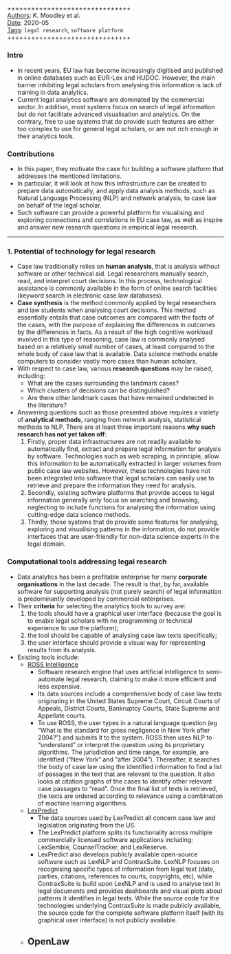 ##

+++++++++++++++++++++++++++++++  
<ins>Authors</ins>: K. Moodley et al.  
<ins>Date</ins>: 2020-05  
<ins>Tags</ins>: `legal research`, `software platform`    
+++++++++++++++++++++++++++++++  


### Intro

- In recent years, EU law has become increasingly digitised and published in online databases such as EUR-Lex and HUDOC. However, the main barrier inhibiting legal scholars from analysing this information is lack of training in data analytics.
- Current legal analytics software are dominated by the commercial sector. In addition, most systems focus on search of legal information but do not facilitate advanced visualisation and analytics. On the contrary, free to use systems that do provide such features are either too complex to use for general legal scholars, or are not rich enough in their analytics tools.


### Contributions

- In this paper, they motivate the case for building a software platform that addresses the mentioned limitations.
- In particular, it will look at how this infrastructure can be created to prepare data automatically, and apply data analysis methods, such as Natural Language Processing (NLP) and network analysis, to case law on behalf of the legal scholar.
- Such software can provide a powerful platform for visualising and exploring connections and correlations in EU case law, as well as inspire and answer new research questions in empirical legal research.

***

### 1. Potential of technology for legal research

- Case law traditionally relies on **human analysis**, that is analysis without software or other technical aid. Legal researchers manually search, read, and interpret court decisions. In this process, technological assistance is commonly available in the form of online search facilities (keyword search in electronic case law databases).
- **Case synthesis** is the method commonly applied by legal researchers and law students when analysing court decisions. This method essentially entails that case outcomes are compared with the facts of the cases, with the purpose of explaining the differences in outcomes by the differences in facts. As a result of the high cognitive workload involved in this type of reasoning, case law is commonly analysed based on a relatively small number of cases, at least compared to the whole body of case law that is available. Data science methods enable computers to consider vastly more cases than human scholars.
- With respect to case law, various **research questions** may be raised, including:
  - What are the cases surrounding the landmark cases?
  - Which clusters of decisions can be distinguished?
  - Are there other landmark cases that have remained undetected in the literature?
- Answering questions such as those presented above requires a variety of **analytical methods**, ranging from network analysis, statistical methods to NLP. There are at least three important reasons **why such research has not yet taken off**:
  1. Firstly, proper data infrastructures are not readily available to automatically find, extract and prepare legal information for analysis by software. Technologies such as web scraping, in principle, allow this information to be automatically extracted in larger volumes from public case law websites. However, these technologies have not been integrated into software that legal scholars can easily use to retrieve and prepare the information they need for analysis.
  2. Secondly, existing software platforms that provide access to legal information generally only focus on searching and browsing, neglecting to include functions for analysing the information using cutting-edge data science methods.
  3. Thirdly, those systems that do provide some features for analysing, exploring and visualising patterns in the information, do not provide interfaces that are user-friendly for non-data science experts in the legal domain.
  

### Computational tools addressing legal research

- Data analytics has been a profitable enterprise for many **corporate organisations** in the last decade. The result is that, by far, available software for supporting analysis (not purely search) of legal information is predominantly developed by commercial enterprises.
- Their **criteria** for selecting the analytics tools to survey are:
  1. the tools should have a graphical user interface (because the goal is to enable legal scholars with no programming or technical experience to use the platform); 
  2. the tool should be capable of analysing case law texts specifically; 
  3. the user interface should provide a visual way for representing results from its analysis.
- Existing tools include:
  - <ins>ROSS Intelligence</ins>
    - Software research engine that uses artificial intelligence to semi-automate legal research, claiming to make it more efficient and less expensive.
    - Its data sources include a comprehensive body of case law texts originating in the United States Supreme Court, Circuit Courts of Appeals, District Courts, Bankruptcy Courts, State Supreme and Appellate courts.
    - To use ROSS, the user types in a natural language question (eg “What is the standard for gross negligence in New York after 2004?”) and submits it to the system. ROSS then uses NLP to “understand” or interpret the question using its proprietary algorithms. The jurisdiction and time range, for example, are identified (“New York” and “after 2004”). Thereafter, it searches the body of case law using the identified information to find a list of passages in the text that are relevant to the question. It also looks at citation graphs of the cases to identify other relevant case passages to “read”. Once the final list of texts is retrieved, the texts are ordered according to relevance using a combination of machine learning algorithms.
  - <ins>LexPredict</ins>
    - The data sources used by LexPredict all concern case law and legislation originating from the US.
    - The LexPredict platform splits its functionality across multiple commercially licensed software applications including: LexSemble, CounselTracker, and LexReserve.
    -  LexPredict also develops publicly available open-source software such as LexNLP and ContraxSuite. LexNLP focuses on recognising specific types of information from legal text (date, parties, citations, references to courts, copyrights, etc), while ContraxSuite is build upon LexNLP and is used to analyse text in legal documents and provides dashboards and visual plots about patterns it identifies in legal texts. While the source code for the technologies underlying ContraxSuite is made publicly available, the source code for the complete software platform itself (with its graphical user interface) is not publicly available.
  - <in>OpenLaw</ins>
    - 

